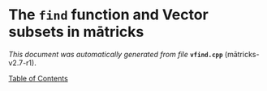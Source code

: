 
# The `find` function and Vector subsets in mātricks
_This document was automatically generated from file_ **`vfind.cpp`** (mātricks-v2.7-r1).


[Table of Contents](README.md)
